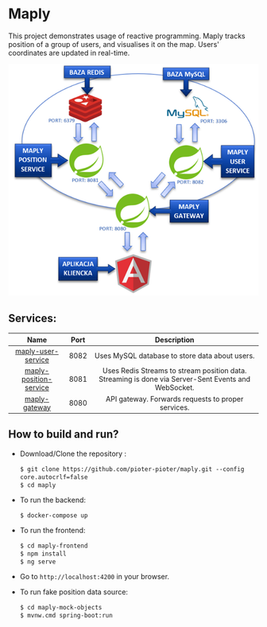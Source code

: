 # Maply
This project demonstrates usage of reactive programming. Maply tracks position of a group of users, and visualises it on the map. Users' coordinates are updated in real-time.

![architecture](images/architecture.png)

## Services:

| Name                   | Port          | Description  |
| :-----------:          | :-----------: | :----:       |
| [maply-user-service](https://github.com/pioter-pioter/maply/tree/master/maply-user-service)         | 8082          | Uses MySQL database to store data about users.        |
| [maply-position-service](https://github.com/pioter-pioter/maply/tree/master/maply-position-service) | 8081          | Uses Redis Streams to stream position data. Streaming is done via Server-Sent Events and WebSocket.          |
| [maply-gateway](https://github.com/pioter-pioter/maply/tree/master/maply-gateway)                   | 8080          | API gateway. Forwards requests to proper services.          |

## How to build and run?

 * Download/Clone the repository : 
   
   ```
   $ git clone https://github.com/pioter-pioter/maply.git --config core.autocrlf=false
   $ cd maply
   ```

 * To run the backend:

	  ```
	 $ docker-compose up
	  ```
 * To run the frontend:

	  ```
	 $ cd maply-frontend
	 $ npm install
	 $ ng serve
	  ```
 * Go to `http://localhost:4200` in your browser.
 * To run fake position data source:

	  ```
	 $ cd maply-mock-objects
	 $ mvnw.cmd spring-boot:run
	  ```